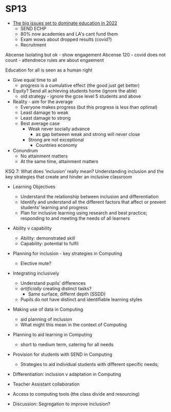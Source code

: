 SP13
====

* [The big issues set to dominate education in 2022](https://www.tes.com/magazine/analysis/general/big-issues-set-dominate-education-2022)
    * SEND ECHP
    * 80% now academies and LA's cant fund them
    * Exam wows about dropped results (covid?)
    * Recruitment

Abcense
Isolating but ok - show engagement
Abcense 120 - covid does not count - attendnece rules are about engaement

Education for all is seen as a human right

* Give equal time to all
    * progress is a cumulative effect (the good just get better)
* Equity? Send all achieving students home (ignore the able)
    * old strategy - ignore the gcse level 5 students and above
* Reality - aim for the average
    * Everyone makes progress (but this progress is less than optimal)
    * Least damage to weak
    * Least damage to strong
    * Best average case
        * Weak never socially advance
            * as gap between weak and strong will never close
        * Strong are not exceptional
            * Countries economy
* Conundrum
    * No attainment matters
    * At the same time, attainment matters

KSQ 7: What does ‘inclusion’ really mean?
Understanding inclusion and the key strategies that create and hinder an inclusive classroom
* Learning Objectives
    * Understand the relationship between inclusion and differentiation
    * Identify and understand all the different factors that affect or prevent students’ learning and progress
    * Plan for inclusive learning using research and best practice; responding to and meeting the needs of all learners


* Ability v capability
    * Ability: demonstrated skill
    * Capability: potential to fulfil
* Planning for inclusion - key strategies in Computing
    * Elective mute?
* Integrating inclusively
    * Understand pupils’ differences
    * _artificially_ creating distinct tasks?
        * Same surface, differnt depth (SSDD)
    * Pupils do not have distinct and identifiable learning styles
* Making use of data in Computing
    * aid planning of inclusion
    * What might this mean in the context of Computing
* Planning to aid learning in Computing
    * short to medium term, catering for all needs

* Provision for students with SEND in Computing
    * Strategies to aid individual students with different specific needs;
* Differentiation: inclusion v adaptation in Computing
* Teacher Assistant collaboration
* Access to computing tools (the class divide and resourcing)
* Discussion: Segregation to improve inclusion?
